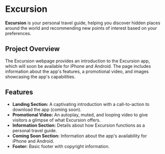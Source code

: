 # Excursion

**Excursion** is your personal travel guide, helping you discover hidden places around the world and recommending new points of interest based on your preferences.

## Project Overview

The Excursion webpage provides an introduction to the Excursion app, which will soon be available for iPhone and Android. The page includes information about the app's features, a promotional video, and images showcasing the app's capabilities.

## Features

- **Landing Section:** A captivating introduction with a call-to-action to download the app (coming soon).
- **Promotional Video:** An autoplay, muted, and looping video to give visitors a glimpse of what Excursion offers.
- **Information Section:** Details about how Excursion functions as a personal travel guide.
- **Coming Soon Section:** Information about the app's availability for iPhone and Android.
- **Footer:** Basic footer with copyright information.
